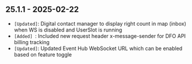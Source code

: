 ## 25.1.1 - 2025-02-22 ##

- `[Updated]`: Digital contact manager to display right count in map (inbox) when WS is disabled and UserSlot is running
- `[Added] `: Included new request header x-message-sender for DFO API billing tracking
- `[Updated]`: Updated Event Hub WebSocket URL which can be enabled based on feature toggle